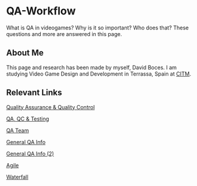 # QA-Workflow
What is QA in videogames? Why is it so important? Who does that? These questions and more are answered in this page.

## About Me
This page and research has been made by myself, David Boces. I am studying Video Game Design and Development in Terrassa, Spain at [CITM](https://www.citm.upc.edu/). 

## Relevant Links
[Quality Assurance & Quality Control](https://asq.org/quality-resources/quality-assurance-vs-control)

[QA, QC & Testing](https://joshuabgad.medium.com/about-qa-in-the-game-industry-709903d780b6)

[QA Team](https://8bitplay.com/blog/ultimate-super-turbo-hd-guide-to-the-game-development-roles-qa-game-tester-jobs#what-is-QA-tester)

[General QA Info](https://github.com/cumus/Juicy_Code-Square_Up/wiki/6.-QA-Plan)

[General QA Info (2)](https://github.com/DevCrumbs/Warcraft-II/wiki/8.-QA-Plan)

[Agile](https://www.ayselucus.es/noticia/la-metodolog%C3%ADa-agile-como-herramienta-de-trabajo)

[Waterfall](https://blog.comparasoftware.com/metodologia-waterfall/)
